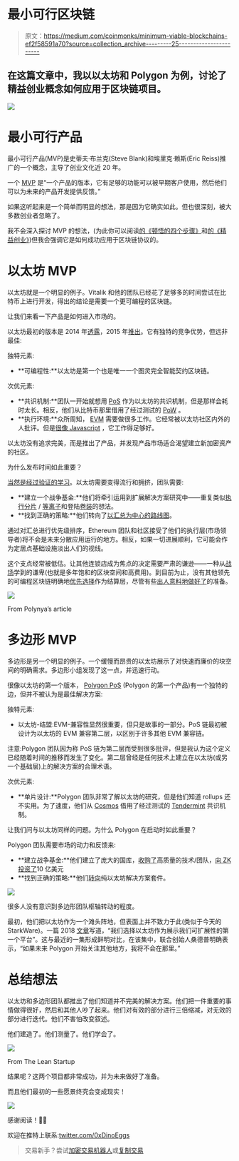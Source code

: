 # 最小可行区块链

> 原文：<https://medium.com/coinmonks/minimum-viable-blockchains-ef2f58591a70?source=collection_archive---------25----------------------->

## 在这篇文章中，我以以太坊和 Polygon 为例，讨论了精益创业概念如何应用于区块链项目。

![](img/98313c38b938abfa31fcf4b0d20c8103.png)

# 最小可行产品

最小可行产品(MVP)是史蒂夫·布兰克(Steve Blank)和埃里克·赖斯(Eric Reiss)推广的一个概念，主导了创业文化近 20 年。

一个 [MVP](https://en.wikipedia.org/wiki/Minimum_viable_product) 是“一个产品的版本，它有足够的功能可以被早期客户使用，然后他们可以为未来的产品开发提供反馈。”

如果这听起来是一个简单而明显的想法，那是因为它确实如此。但也很深刻，被大多数创业者忽略了。

我不会深入探讨 MVP 的想法，(为此你可以阅读[的《顿悟的四个步骤》](https://www.amazon.com/Four-Steps-Epiphany-Steve-Blank/dp/0989200507)和[的《精益创业》](https://www.amazon.com/Lean-Startup-Entrepreneurs-Continuous-Innovation/dp/0307887898/ref=sr_1_1?keywords=lean+startup&qid=1662324019&s=books&sprefix=lean+%2Cstripbooks%2C75&sr=1-1))但我会强调它是如何成功应用于区块链协议的。

# 以太坊 MVP

以太坊就是一个明显的例子。Vitalik 和他的团队已经花了足够多的时间尝试在比特币上进行开发，得出的结论是需要一个更可编程的区块链。

让我们来看一下产品是如何进入市场的。

以太坊最初的版本是 2014 年[透露](https://www.youtube.com/watch?v=l9dpjN3Mwps&t=601s)，2015 年[推出](https://blog.ethereum.org/2015/07/30/ethereum-launches)。它有独特的竞争优势，但远非最佳:

独特元素:

*   **可编程性:**以太坊是第一个也是唯一一个图灵完全智能契约区块链。

次优元素:

*   **共识机制:**团队一开始就想用 [PoS](https://ethereum.org/en/developers/docs/consensus-mechanisms/pos/) 作为以太坊的共识机制，但是那样会耗时太长。相反，他们从比特币那里借用了经过测试的 [PoW](https://ethereum.org/en/developers/docs/consensus-mechanisms/pow/) 。
*   **执行环境:**众所周知， [EVM](https://ethereum.org/en/developers/docs/evm/) 需要做很多工作。它经常被以太坊社区内外的人批评。但是[很像 Javascript](https://lform.com/blog/post/how-javascript-became-the-dominant-language-of-the-web/) ，它工作得足够好。

以太坊没有追求完美，而是推出了产品，并发现产品市场适合渴望建立新加密资产的社区。

为什么发布时间如此重要？

[当然是经过验证的学习](https://en.wikipedia.org/wiki/Validated_learning)。以太坊需要变得流行和拥挤，团队需要:

*   **建立一个战争基金:**他们将牵引运用到扩展解决方案研究中——重复类似[执行分片](https://ethereum.org/en/upgrades/sharding/) / [等离子](https://en.wikipedia.org/wiki/Validated_learning)和登陆[卷装](https://ethereum.org/en/developers/docs/scaling/)的想法。
*   **找到正确的策略:**他们转向了[以汇总为中心的路线图](https://ethereum-magicians.org/t/a-rollup-centric-ethereum-roadmap/4698)。

通过对汇总进行优先级排序，Ethereum 团队和社区接受了他们的执行层(市场领导者)将不会是未来分散应用运行的地方。相反，如果一切进展顺利，它可能会作为定居点基础设施淡出人们的视线。

这个支点经常被低估。让其他连锁店成为焦点的决定需要严肃的谦逊——一种从[战场](https://www.commit.works/everyone-has-a-plan-until-they-get-punched-in-the-mouth/)学到的谦卑(也就是多年饱和的区块空间和高费用)。到目前为止，没有其他领先的可编程区块链明确地[优先选择](https://polynya.medium.com/security-layers-or-qualifying-security-decentralization-7a5c93a36ba3)作为结算层，尽管有些[出人意料地做好了](https://twitter.com/apolynya/status/1531114219868856320?s=20&t=qqFyAr1BP5QDDUMklPa2DA)的准备。

![](img/be8c03c90df6c349ce47cedb734d3ed0.png)

From Polynya’s article

# 多边形 MVP

多边形是另一个明显的例子。一个缓慢而昂贵的以太坊展示了对快速而廉价的块空间的明确需求。多边形小组发现了这一点，并迅速行动。

很像以太坊的第一个版本， [Polygon PoS](https://polygon.technology/solutions/polygon-pos/) (Polygon 的第一个产品)有一个独特的边，但并不被认为是最佳解决方案:

独特元素:

*   以太坊-结盟:EVM-兼容性显然很重要，但只是故事的一部分。PoS 链最初被设计为以太坊的 EVM 兼容第二层，以区别于许多其他 EVM 兼容链。

注意:Polygon 团队因为称 PoS 链为第二层而受到很多批评，但是我认为这个定义已经随着时间的推移而发生了变化。第二层曾经是任何技术上建立在以太坊(或另一个基础层)上的解决方案的合理术语。

次优元素:

*   **单片设计:**Polygon 团队非常了解以太坊的研究，但是他们知道 rollups 还不实用。为了速度，他们从 [Cosmos](https://cosmos.network/) 借用了经过测试的 [Tendermint](https://tendermint.com/) 共识机制。

让我们问与以太坊同样的问题。为什么 Polygon 在启动时如此重要？

Polygon 团队需要市场的动力和反馈来:

*   **建立战争基金:**他们建立了庞大的国库，[收购了](https://cointelegraph.com/news/polygon-acquires-hermez-network-for-250m-will-merge-native-tokens)高质量的技术/团队，[向 ZK 投资了](https://blog.polygon.technology/the-polygon-thesis-strategic-focus-on-zk-technology-as-the-next-major-chapter-for-polygon-1b-treasury-allocation/)10 亿美元
*   **找到正确的策略:**他们[转向](https://blog.polygon.technology/matic-network-becomes-polygon-ethereums-internet-of-blockchains-expands-mission-and-tech-scope/)纯以太坊解决方案套件。

![](img/9f180bc86b7be3225df175ff850925df.png)

很多人没有意识到多边形团队枢轴转动的程度。

最初，他们把以太坊作为一个滩头阵地，但表面上并不致力于此(类似于今天的 StarkWare)。一篇 2018 [文章](https://blog.polygon.technology/what-is-matic-network/?utm_source=pocket_mylist)写道，“我们选择以太坊作为展示我们可扩展性的第一个平台”。这与最近的一集形成鲜明对比，在该集中，联合创始人桑德普明确表示，“如果未来 Polygon 开始关注其他地方，我将不会在那里。”

# 总结想法

以太坊和多边形团队都推出了他们知道并不完美的解决方案。他们把一件重要的事情做得很好，然后和其他人吵了起来。他们对有效的部分进行三倍缩减，对无效的部分进行迭代。他们不害怕改变叙述。

他们建造了。他们测量了。他们学会了。

![](img/4eaa75d1695d8906d47595d85b79ffb2.png)

From The Lean Startup

结果呢？这两个项目都非常成功，并为未来做好了准备。

而且他们最初的一些愿景终究会变成现实！

![](img/d52bdca56e68802a0ed4062de09ba56f.png)

感谢阅读！🦖🥚

欢迎在推特上联系:[twitter.com/0xDinoEggs](https://twitter.com/0xDinoEggs)

> 交易新手？尝试[加密交易机器人](/coinmonks/crypto-trading-bot-c2ffce8acb2a)或[复制交易](/coinmonks/top-10-crypto-copy-trading-platforms-for-beginners-d0c37c7d698c)